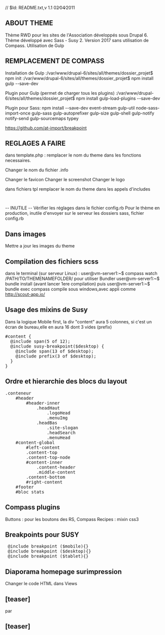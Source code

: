 // $Id: README.txt,v 1.1 02∕04∕2011

ABOUT THEME
-----------

Thème RWD pour les sites de l'Association développés sous Drupal 6.
Thème développé avec Sass - Susy 2. Version 2017 sans utilisation de Compass.
Utilisation de Gulp

REMPLACEMENT DE COMPASS
----------------------------------
Installation de Gulp
:/var/www/drupal-6/sites/all/themes/dossier_projet$ npm init
:/var/www/drupal-6/sites/all/themes/dossier_projet$ npm install gulp --save-dev

Plugin pour Gulp (permet de charger tous les plugins)
:/var/www/drupal-6/sites/all/themes/dossier_projet$ npm install gulp-load-plugins --save-dev

Plugin pour Sass:
npm install --save-dev event-stream gulp-util node-sass-import-once gulp-sass  gulp-autoprefixer gulp-size gulp-shell gulp-notify notify-send gulp-sourcemaps typey

https://github.com/at-import/breakpoint

REGLAGES A FAIRE
----------------

dans template.php :
remplacer le nom du theme dans les fonctions necessaires.

Changer le nom du fichier .info

Changer le favicon
Changer le screenshot
Changer le logo

dans fichiers tpl
remplacer le nom du theme dans les appels d'includes
<pre>
 <?php
$theme_path = drupal_get_path('theme', 'starterd6_pf_rwd'); //Nom du thème idem nom du fichier .info
include ($theme_path.'/chemin/vers/fichier.php');
?>
</pre>

-- INUTILE --
Vérifier les réglages dans le fichier config.rb
Pour le thème en production, inutile d'envoyer sur le serveur les dossiers sass, fichier config.rb

Dans images
-----------

Mettre a jour les images du theme

Compilation des fichiers scss
-----------------------------
dans le terminal (sur serveur Linux) :
user@vm-server1:~$ compass watch /PATH/TO/THEMENAMEFOLDER/
pour utiliser Bundler
user@vm-server1:~$ bundle install (avant lancer 1ere compilation)
puis
user@vm-server1:~$ bundle exec compass compile
sous windows,avec appli comme 
http://scout-app.io/

Usage des mixins de Susy
------------------------
Dans la logique Mobile first, la div "content" aura 5 colonnes, si c'est un écran de bureau,elle en aura 16 dont
3 vides (prefix)
<pre>
#content {
  @include span(5 of 12);
  @include susy-breakpoint($desktop) {
    @include span(13 of $desktop);
    @include prefix(3 of $desktop);
  }
}
</pre>
Ordre et hierarchie des blocs du layout
-------------------------
<pre>
.conteneur
    #header
        #header-inner
            .headHaut
                .logoHead
                .menuImg
            .headBas
                .site-slogan
                .headSearch
                .menuHead
    #content-global
        #left-content
        .content-top
        .content-top-node
        #content-inner
            .content-header
            .middle-content
        .content-bottom
        #right-content
    #footer
    #bloc_stats
</pre>

Compass plugins
---------------

Buttons : pour les boutons des RS,
Compass Recipes : mixin css3

 Breakpoints pour SUSY
----------------------------------
<pre>
 @include breakpoint ($mobile){}
 @include breakpoint ($desktop){}
 @include breakpoint ($tablet){}
</pre>

Diaporama homepage surimpression
------------------------------------
Changer le code HTML dans Views 
<div id="transparency"></div>
<div id="contenu-diapo">
<h2>[teaser]</h2>
</div>
par 
<div id="transparency">
<h2>[teaser]</h2>
</div>